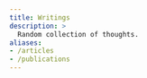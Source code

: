 ```yaml
---
title: Writings
description: >
  Random collection of thoughts.
aliases:
- /articles
- /publications
---
```

